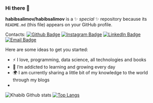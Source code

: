 ### Hi there 👋

**habibsalimov/habibsalimov** is a ✨ _special_ ✨ repository because its `README.md` (this file) appears on your GitHub profile.

Contacts:
[![Github Badge](https://img.shields.io/badge/-Github-000?style=quare&labelColor=000&logo=Github&logoColor=white&link=link)](https://github.com/habibsalimov) 
[![Instagram Badge](https://img.shields.io/badge/-Instagram-C13584?style=flat-quare&labelColor=C13584&logo=instagram&logoColor=white&link=link)](https://www.instagram.com/_salimov_54/) 
[![LinkedIn Badge](https://img.shields.io/badge/-Medium-757575?style=flat-quare&labelColor=757575&logo=Medium&logoColor=white&link=link)](https://www.linkedin.com/in/habibsalimov/) 
[![Email Badge](https://img.shields.io/badge/-Blogger-FF9800?style=flat-quare&labelColor=FF9800&logo=Blogger&logoColor=white&link=link)](https://accounts.google.com/SignOutOptions?hl=tr&continue=https://mail.google.com&service=mail)


Here are some ideas to get you started:

- :zap: I love, programming, data science, all technologies and books
- 🌱 I’m addicted to learning and growing every day
- :earth_africa: I am currently sharing a little bit of my knowledge to the world through my blogs
- 
![Khabib Github stats](https://github-readme-stats.vercel.app/api?username=kullanıcıadınız&show_icons=true&theme=gradient) 
[![Top Langs](https://github-readme-stats.vercel.app/api/top-langs/?username=anuraghazra)](https://github.com/anuraghazra/github-readme-stats)
